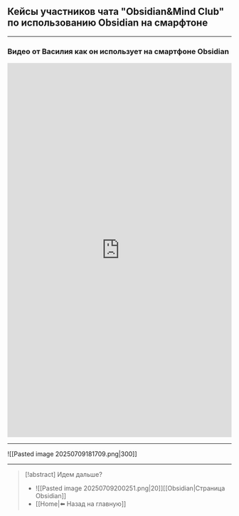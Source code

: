 ## Кейсы участников чата "Obsidian&Mind Club" по использованию Obsidian на смарфтоне

---

### Видео от Василия как он использует на смартфоне Obsidian

<div style="padding:166.67% 0 0 0;position:relative;"><iframe src="https://player.vimeo.com/video/1099803288?badge=0&amp;autopause=0&amp;player_id=0&amp;app_id=58479" frameborder="0" allow="autoplay; fullscreen; picture-in-picture; clipboard-write; encrypted-media; web-share" style="position:absolute;top:0;left:0;width:100%;height:100%;" title="Видео от участника"></iframe></div><script src="https://player.vimeo.com/api/player.js"></script>

---

![[Pasted image 20250709181709.png|300]] 

---
> [!abstract] Идем дальше?
> - ![[Pasted image 20250709200251.png|20]][[Obsidian|Страница Obsidian]]
> - [[Home|⬅️ Назад на главную]]

